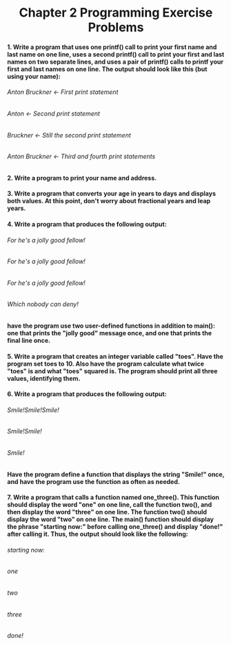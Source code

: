 # <center> Chapter 2 Programming Exercise Problems

#### 1. Write a program that uses one printf() call to print your first name and last name on one line, uses a second printf() call to print your first and last names on two separate lines, and uses a pair of printf() calls to printf your first and last names on one line. The output should look like this (but using your name):

###### Anton Bruckner <- First print statement
###### Anton          <- Second print statement
###### Bruckner       <- Still the second print statement
###### Anton Bruckner <- Third and fourth print statements

#### 2. Write a program to print your name and address.

#### 3. Write a program that converts your age in years to days and displays both values. At this point, don't worry about fractional years and leap years.

#### 4. Write a program that produces the following output:

###### For he's a jolly good fellow!
###### For he's a jolly good fellow!
###### For he's a jolly good fellow!
###### Which nobody can deny!

#### have the program use two user-defined functions in addition to main(): one that prints the "jolly good" message once, and one that prints the final line once.

#### 5. Write a program that creates an integer variable called "toes". Have the program set toes to 10. Also have the program calculate what twice "toes" is and what "toes" squared is. The program should print all three values, identifying them. 

#### 6. Write a program that produces the following output:

###### Smile!Smile!Smile!
###### Smile!Smile!
###### Smile!

#### Have the program define a function that displays the string "Smile!" once, and have the program use the function as often as needed.

#### 7. Write a program that calls a function named one_three(). This function should display the word "one" on one line, call the function two(), and then display the word "three" on one line. The function two() should display the word "two" on one line. The main() function should display the phrase "starting now:" before calling one_three() and display "done!" after calling it. Thus, the output should look like the following:

###### starting now:
###### one
###### two
###### three
###### done!
